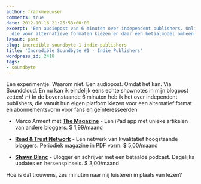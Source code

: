 ```yaml
---
author: frankmeeuwsen
comments: true
date: 2012-10-16 21:25:53+00:00
excerpt: 'Een audiopost van 6 minuten over independent publishers. Online schrijvers
  die voor alternatieve formaten kiezen en daar een betaalmodel omheen zetten. '
layout: post
slug: incredible-soundbyte-1-indie-publishers
title: 'Incredible Soundbyte #1 - Indie Publishers'
wordpress_id: 2418
tags:
- soundbyte
---
```




Een experimentje. Waarom niet. Een audiopost. Omdat het kan. Via Soundcloud. En nu kan ik eindelijk eens echte shownotes in mijn blogpost zetten! :-) In de bovenstaande 6 minuten heb ik het over independent publishers, die vanuit hun eigen platform kiezen voor een alternatief format en abonnementsvorm voor fans en geïnteresseerden



	
  * Marco Arment met **[The Magazine](http://the-magazine.org)** - Een iPad app met unieke artikelen van andere bloggers. $ 1,99/maand

	
  * [**Read & Trust Network**](http://readandtrust.com/magazine) - Een netwerk van kwalitatief hoogstaande bloggers. Periodiek magazine in PDF vorm. $ 5,00/maand

	
  * [**Shawn Blanc**](http://shawnblanc.net/members/) - Blogger en schrijver met een betaalde podcast. Dagelijks updates en hersenspinsels. $ 3,00/maand


Hoe is dat trouwens, zes minuten naar mij luisteren in plaats van lezen?
